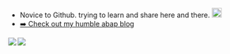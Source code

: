 - Novice to Github. trying to learn and share here and there. <a href="https://(https://www.linkedin.com/in/rahul-dwivedi-50259a97/)"><img src="https://img.shields.io/badge/linkedin-%230077B5.svg?&style=for-the-badge&logo=linkedin&logoColor=black" height=20></a>
- [➡️ Check out my humble abap blog](http://zurious.blogspot.com/)
<a>
<img align="left" src="http://github-profile-summary-cards.vercel.app/api/cards/most-commit-language?username=dwivedirahul44&theme=github_dark" />
</a>
  <a>
  <img align="center" src="http://github-profile-summary-cards.vercel.app/api/cards/stats?username=dwivedirahul44&theme=github_dark" />  
</a>  
<!-- blog-post-list:start -->
<!-- blog-post-list:end -->
<!--- 
Dwivedirahul44/Dwivedirahul44 is a ✨ special ✨ repository because its `README.md` (this file) appears on your GitHub profile.
You can click the Preview link to take a look at your changes.
--->
